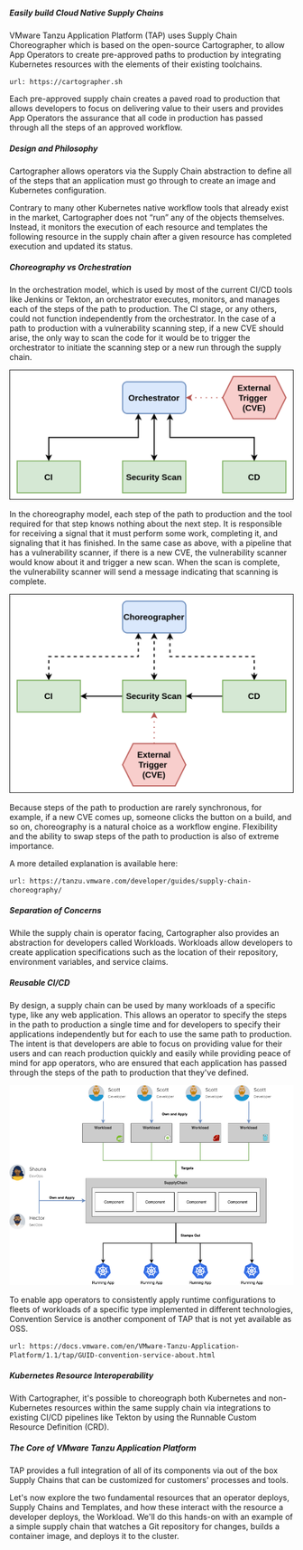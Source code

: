 ##### Easily build Cloud Native Supply Chains

VMware Tanzu Application Platform (TAP) uses Supply Chain Choreographer which is based on the open-source Cartographer, to allow App Operators to create pre-approved paths to production by integrating Kubernetes resources with the elements of their existing toolchains.

```dashboard:open-url
url: https://cartographer.sh
```

Each pre-approved supply chain creates a paved road to production that allows developers to focus on delivering value to their users and provides App Operators the assurance that all code in production has passed through all the steps of an approved workflow.

##### Design and Philosophy

Cartographer allows operators via the Supply Chain abstraction to define all of the steps that an application must go through to create an image and Kubernetes configuration.

Contrary to many other Kubernetes native workflow tools that already exist in the market, Cartographer does not “run” any of the objects themselves. Instead, it monitors the execution of each resource and templates the following resource in the supply chain after a given resource has completed execution and updated its status.

##### Choreography vs Orchestration

In the orchestration model, which is used by most of the current CI/CD tools like Jenkins or Tekton, an orchestrator executes, monitors, and manages each of the steps of the path to production. The CI stage, or any others, could not function independently from the orchestrator. In the case of a path to production with a vulnerability scanning step, if a new CVE should arise, the only way to scan the code for it would be to trigger the orchestrator to initiate the scanning step or a new run through the supply chain.

![Orchestration](images/catro-1.png)

In the choreography model, each step of the path to production and the tool required for that step knows nothing about the next step. It is responsible for receiving a signal that it must perform some work, completing it, and signaling that it has finished. In the same case as above, with a pipeline that has a vulnerability scanner, if there is a new CVE, the vulnerability scanner would know about it and trigger a new scan. When the scan is complete, the vulnerability scanner will send a message indicating that scanning is complete.

![Choreography](images/catro-2.png)

Because steps of the path to production are rarely synchronous, for example, if a new CVE comes up, someone clicks the button on a build, and so on, choreography is a natural choice as a workflow engine. Flexibility and the ability to swap steps of the path to production is also of extreme importance.

A more detailed explanation is available here:

```dashboard:open-url
url: https://tanzu.vmware.com/developer/guides/supply-chain-choreography/
```

##### Separation of Concerns

While the supply chain is operator facing, Cartographer also provides an abstraction for developers called Workloads. Workloads allow developers to create application specifications such as the location of their repository, environment variables, and service claims.

##### Reusable CI/CD

By design, a supply chain can be used by many workloads of a specific type, like any web application. This allows an operator to specify the steps in the path to production a single time and for developers to specify their applications independently but for each to use the same path to production. The intent is that developers are able to focus on providing value for their users and can reach production quickly and easily while providing peace of mind for app operators, who are ensured that each application has passed through the steps of the path to production that they've defined.

![Choreography](images/catro-3.png)

To enable app operators to consistently apply runtime configurations to fleets of workloads of a specific type implemented in different technologies, Convention Service is another component of TAP that is not yet available as OSS.

```dashboard:open-url
url: https://docs.vmware.com/en/VMware-Tanzu-Application-Platform/1.1/tap/GUID-convention-service-about.html
```

##### Kubernetes Resource Interoperability

With Cartographer, it's possible to choreograph both Kubernetes and non-Kubernetes resources within the same supply chain via integrations to existing CI/CD pipelines like Tekton by using the Runnable Custom Resource Definition (CRD).

##### The Core of VMware Tanzu Application Platform

TAP provides a full integration of all of its components via out of the box Supply Chains that can be customized for customers' processes and tools.

Let's now explore the two fundamental resources that an operator deploys, Supply Chains and Templates, and how these interact with the resource a developer deploys, the Workload. We'll do this hands-on with an example of a simple supply chain that watches a Git repository for changes, builds a container image, and deploys it to the cluster.
